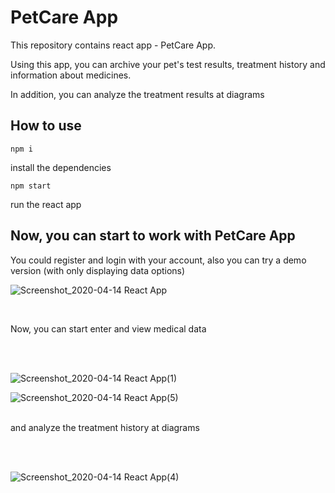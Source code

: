 <h1>PetCare App</h1>
<p> This repository contains react app - PetCare App.</p>
  <p>Using this app, you can archive your pet's test results, treatment history and information about medicines.<p>
    <p>In addition, you can analyze the treatment results at diagrams</p>
    
<h2> How to use</h2>

```npm i``` <p> install the dependencies</p>
```npm start```<p> run the react app<p/>
    
  
 <h2> Now, you can start to work with PetCare App</h2>
 You could register and login with your account, also you can try a demo version (with only displaying data options)<br/>
 
![Screenshot_2020-04-14 React App](https://user-images.githubusercontent.com/52631841/79248406-1b763e80-7e7c-11ea-8149-2fc88248c250.png)

<br/><p>Now, you can start enter and view medical data</p><br/><br/>

 
![Screenshot_2020-04-14 React App(1)](https://user-images.githubusercontent.com/52631841/79249572-c0dde200-7e7d-11ea-842d-d537ebf76c5f.png)

 
![Screenshot_2020-04-14 React App(5)](https://user-images.githubusercontent.com/52631841/79249673-e9fe7280-7e7d-11ea-9563-74a8dc46d642.png)
<br/>
<br/>
<p> and analyze the treatment history at diagrams</p><br/><br/>
  
 
![Screenshot_2020-04-14 React App(4)](https://user-images.githubusercontent.com/52631841/79249865-2d58e100-7e7e-11ea-83e4-cb3fec77ca36.png)
